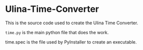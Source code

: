 # Ulina-Time-Converter

This is the source code used to create the Ulina Time Converter.

`time.py` is the main python file that does the work.

time.spec is the file used by PyInstaller to create an executable.
